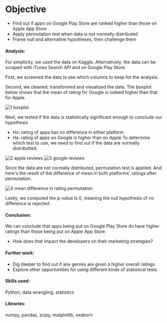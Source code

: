 # Objective
- Find out if apps on Google Play Store are ranked higher than those on Apple App Store
- Apply permutation test when data is not normally distributed
- Frame null and alternative hypotheses, then challenge them


#### Analysis:
For simplicity, we used the data on Kaggle. Alternatively, the data can be scraped with iTunes Search API and on Google Play Store.

First, we screened the data to see which columns to keep for the analysis.

Second, we cleaned, transformed and visualized the data.
The boxplot below shows that the mean of rating for Google is indeed higher than that for Apple.

![1 boxplot](https://user-images.githubusercontent.com/36130927/120040160-13bc1f80-bfd4-11eb-9fed-73d7056dd01e.png)

Next, we tested if the data is statistically significant enough to conclude our hypothesis
- Ho: rating of apps has no difference in either platform
- Ha: rating of apps on Google is higher than on Apple
To determine which test to use, we need to find out if the data are normally distributted.

![2 apple reviews](https://user-images.githubusercontent.com/36130927/120040214-25052c00-bfd4-11eb-9a99-aaeab1d4016b.png)
![3 google reviews](https://user-images.githubusercontent.com/36130927/120040231-2afb0d00-bfd4-11eb-8fc5-ab1c844fcfcb.png)

Since the data are not normally distributed, permutation test is applied.
And here's the result of the difference of mean in both platforms' ratings after permutation.

![4 mean difference in rating permutation](https://user-images.githubusercontent.com/36130927/120040253-32221b00-bfd4-11eb-8996-e2554cfa0c22.png)

Lastly, we computed the p-value is 0, meaning the null hypothesis of no difference is rejected.


#### Conclusion:
We can conclude that apps being put on Google Play Store do have higher ratings than those being put on Apple App Store.
- How does that impact the developers on their marketing strategies?


#### Further work:
- Dig deeper to find out if any genres are given a higher overall ratings
- Explore other opportunities for using different kinds of statistical tests


#### Skills used:
Python, data wrangling, statistics


#### Libraries:
numpy, pandas, scipy, matplotlib, seaborn
